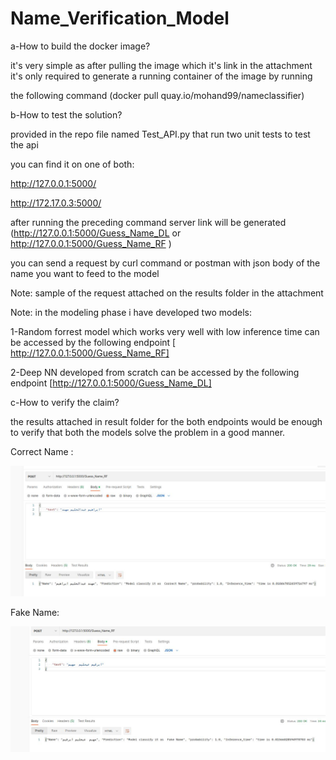 # Name_Verification_Model


a-How to build the docker image? 

it's very simple as after pulling the image which it's link in the attachment it's only required to generate a running container of the image by running 

the following command (docker pull quay.io/mohand99/nameclassifier) 

b-How to test the solution?

provided in the repo file named Test_API.py that run two unit tests to test the api

you can find it on one of both:

http://127.0.0.1:5000/

http://172.17.0.3:5000/

after running the preceding command server link will be generated (http://127.0.0.1:5000/Guess_Name_DL  or  http://127.0.0.1:5000/Guess_Name_RF )  

you can send a request by curl command or postman with json body of the name you want to feed to the model

Note: sample of the request attached on the results folder in the attachment 

Note: in the modeling phase i have developed two models:

1-Random forrest model which works very well with low inference time can be accessed by the following endpoint [ http://127.0.0.1:5000/Guess_Name_RF]

2-Deep NN developed from scratch can be accessed by the following endpoint [http://127.0.0.1:5000/Guess_Name_DL]

c-How to verify the claim?

the results attached in result folder for the both endpoints would be enough to verify that both the models solve the problem in a good manner.


Correct Name :

![alt text](https://github.com/Mohand995/Digified_task/raw/master/Results/Correct/RF_MODEL2.jpg?raw=true)


Fake Name: 

![alt text](https://github.com/Mohand995/Digified_task/raw/master/Results/Fake/RF_Model1.jpg?raw=True)
